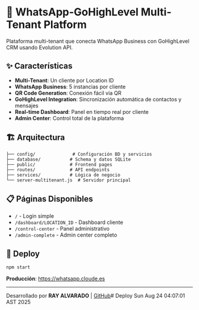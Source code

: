 # 🚀 WhatsApp-GoHighLevel Multi-Tenant Platform

Plataforma multi-tenant que conecta WhatsApp Business con GoHighLevel CRM usando Evolution API.

## ✨ Características

- **Multi-Tenant**: Un cliente por Location ID
- **WhatsApp Business**: 5 instancias por cliente
- **QR Code Generation**: Conexión fácil via QR
- **GoHighLevel Integration**: Sincronización automática de contactos y mensajes
- **Real-time Dashboard**: Panel en tiempo real por cliente
- **Admin Center**: Control total de la plataforma

## 🏗️ Arquitectura

```
├── config/              # Configuración BD y servicios
├── database/           # Schema y datos SQLite
├── public/             # Frontend pages
├── routes/             # API endpoints
├── services/           # Lógica de negocio
└── server-multitenant.js  # Servidor principal
```

## 📋 Páginas Disponibles

- `/` - Login simple
- `/dashboard/LOCATION_ID` - Dashboard cliente
- `/control-center` - Panel administrativo
- `/admin-complete` - Admin center completo

## 🚀 Deploy

```bash
npm start
```

**Producción**: https://whatsapp.cloude.es

---
Desarrollado por **RAY ALVARADO** | [GitHub](https://github.com/ramautos)# Deploy Sun Aug 24 04:07:01 AST 2025
